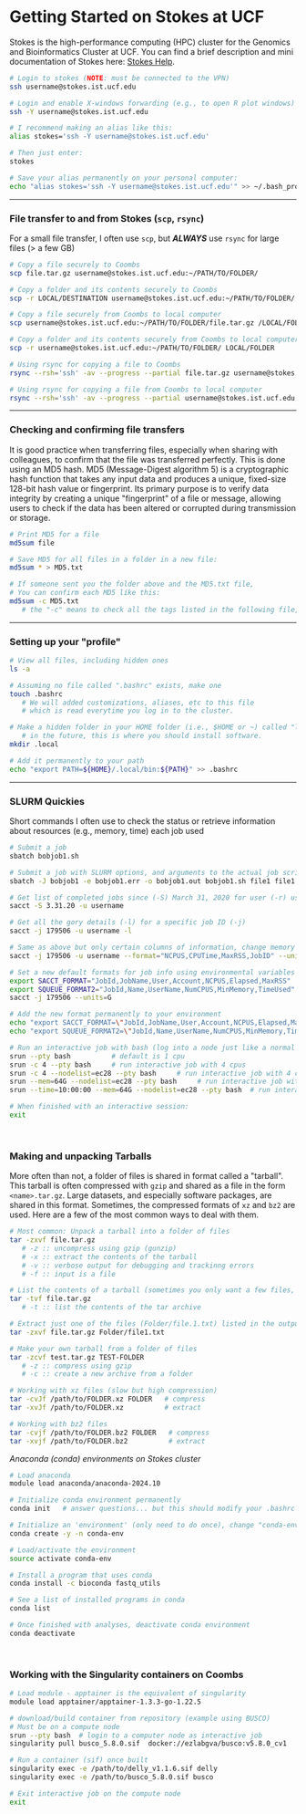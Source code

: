# Getting Started on Stokes at UCF
Stokes is the high-performance computing (HPC) cluster for the Genomics and Bioinformatics Cluster at UCF. You can find a brief description and mini documentation of Stokes here: [Stokes Help](https://rci.research.ucf.edu/resource/stokes/).

```bash
# Login to stokes (NOTE: must be connected to the VPN)
ssh username@stokes.ist.ucf.edu

# Login and enable X-windows forwarding (e.g., to open R plot windows)
ssh -Y username@stokes.ist.ucf.edu

# I recommend making an alias like this:
alias stokes='ssh -Y username@stokes.ist.ucf.edu'

# Then just enter:
stokes

# Save your alias permanently on your personal computer:
echo "alias stokes='ssh -Y username@stokes.ist.ucf.edu'" >> ~/.bash_profile
```
---
### File transfer to and from Stokes (`scp`, `rsync`)
For a small file transfer, I often use `scp`, but ___ALWAYS___ use `rsync` for large files (> a few GB)
```bash
# Copy a file securely to Coombs
scp file.tar.gz username@stokes.ist.ucf.edu:~/PATH/TO/FOLDER/

# Copy a folder and its contents securely to Coombs
scp -r LOCAL/DESTINATION username@stokes.ist.ucf.edu:~/PATH/TO/FOLDER/

# Copy a file securely from Coombs to local computer
scp username@stokes.ist.ucf.edu:~/PATH/TO/FOLDER/file.tar.gz /LOCAL/FOLDER/

# Copy a folder and its contents securely from Coombs to local computer
scp -r username@stokes.ist.ucf.edu:~/PATH/TO/FOLDER/ LOCAL/FOLDER

# Using rsync for copying a file to Coombs
rsync --rsh='ssh' -av --progress --partial file.tar.gz username@stokes.ist.ucf.edu:~/FOLDER/

# Using rsync for copying a file from Coombs to local computer
rsync --rsh='ssh' -av --progress --partial username@stokes.ist.ucf.edu:~/FOLDER/file /LOCAL/FOLDER
```
---
### Checking and confirming file transfers
It is good practice when transferring files, especially when sharing with colleagues, to confirm that the file was transferred perfectly. This is done using an MD5 hash. MD5 (Message-Digest algorithm 5) is a cryptographic hash function that takes any input data and produces a unique, fixed-size 128-bit hash value or fingerprint. Its primary purpose is to verify data integrity by creating a unique "fingerprint" of a file or message, allowing users to check if the data has been altered or corrupted during transmission or storage.

```bash
# Print MD5 for a file
md5sum file

# Save MD5 for all files in a folder in a new file:
md5sum * > MD5.txt

# If someone sent you the folder above and the MD5.txt file,
# You can confirm each MD5 like this:
md5sum -c MD5.txt
   # the "-c" means to check all the tags listed in the following file, 1 tag per line.
```
---
### Setting up your "profile"
```bash
# View all files, including hidden ones
ls -a

# Assuming no file called ".bashrc" exists, make one
touch .bashrc
   # We will added customizations, aliases, etc to this file
   # which is read everytime you log in to the cluster.

# Make a hidden folder in your HOME folder (i.e., $HOME or ~) called "local"
   # in the future, this is where you should install software.
mkdir .local

# Add it permanently to your path
echo "export PATH=${HOME}/.local/bin:${PATH}" >> .bashrc
```
---
### SLURM Quickies
Short commands I often use to check the status or retrieve information about resources (e.g., memory, time) each job used
```bash
# Submit a job
sbatch bobjob1.sh

# Submit a job with SLURM options, and arguments to the actual job script
sbatch -J bobjob1 -e bobjob1.err -o bobjob1.out bobjob1.sh file1 file1

# Get list of completed jobs since (-S) March 31, 2020 for user (-r) username
sacct -S 3.31.20 -u username

# Get all the gory details (-l) for a specific job ID (-j)
sacct -j 179506 -u username -l

# Same as above but only certain columns of information, change memory to (G)igabytes
sacct -j 179506 -u username --format="NCPUS,CPUTime,MaxRSS,JobID" --units=G

# Set a new default formats for job info using environmental variables
export SACCT_FORMAT="JobId,JobName,User,Account,NCPUS,Elapsed,MaxRSS"
export SQUEUE_FORMAT2="JobId,Name,UserName,NumCPUS,MinMemory,TimeUsed"
sacct -j 179506 --units=G

# Add the new format permanently to your environment
echo "export SACCT_FORMAT=\"JobId,JobName,User,Account,NCPUS,Elapsed,MaxRSS\"" >> ~/.bashrc
echo "export SQUEUE_FORMAT2=\"JobId,Name,UserName,NumCPUS,MinMemory,TimeUsed\"" >> ~/.bashrc

# Run an interactive job with bash (log into a node just like a normal ssh session:
srun --pty bash          # default is 1 cpu
srun -c 4 --pty bash     # run interactive job with 4 cpus
srun -c 4 --nodelist=ec28 --pty bash     # run interactive job with 4 cpus on node "ec28"
srun --mem=64G --nodelist=ec28 --pty bash     # run interactive job with a total of 64G memory on node "ec28"
srun --time=10:00:00 --mem=64G --nodelist=ec28 --pty bash  # run interactive job with 10-hr time limit with 64G memory on node "ec28"

# When finished with an interactive session:
exit
```

<br>

### Making and unpacking Tarballs
More often than not, a folder of files is shared in format called a "tarball".  This tarball is often compressed with `gzip` and shared as a file in the form `<name>.tar.gz`.  Large datasets, and especially software packages, are shared in this format.  Sometimes, the compressed formats of `xz` and `bz2` are used. Here are a few of the most common ways to deal with them.
```bash
# Most common: Unpack a tarball into a folder of files
tar -zxvf file.tar.gz
   # -z :: uncompress using gzip (gunzip)
   # -x :: extract the contents of the tarball
   # -v :: verbose output for debugging and trackinng errors
   # -f :: input is a file

# List the contents of a tarball (sometimes you only want a few files, not the entire contents.  This saves space.
tar -tvf file.tar.gz
   # -t :: list the contents of the tar archive

# Extract just one of the files (Folder/file.1.txt) listed in the output above
tar -zxvf file.tar.gz Folder/file1.txt

# Make your own tarball from a folder of files
tar -zcvf test.tar.gz TEST-FOLDER
   # -z :: compress using gzip
   # -c :: create a new archive from a folder

# Working with xz files (slow but high compression)
tar -cvJf /path/to/FOLDER.xz FOLDER   # compress
tar -xvJf /path/to/FOLDER.xz          # extract

# Working with bz2 files
tar -cvjf /path/to/FOLDER.bz2 FOLDER   # compress
tar -xvjf /path/to/FOLDER.bz2          # extract
```

_Anaconda (conda) environments on Stokes cluster_
```bash
# Load anaconda
module load anaconda/anaconda-2024.10

# Initialize conda environment permanently
conda init   # answer questions... but this should modify your .bashrc file. check and confirm.

# Initialize an 'environment' (only need to do once), change "conda-env" to your preferred name
conda create -y -n conda-env

# Load/activate the environment
source activate conda-env

# Install a program that uses conda
conda install -c bioconda fastq_utils

# See a list of installed programs in conda
conda list

# Once finished with analyses, deactivate conda environment
conda deactivate
```

<br>

### Working with the Singularity containers on Coombs
```bash
# Load module - apptainer is the equivalent of singularity
module load apptainer/apptainer-1.3.3-go-1.22.5

# download/build container from repository (example using BUSCO)
# Must be on a compute node
srun --pty bash  # login to a computer node as interactive job
singularity pull busco_5.8.0.sif  docker://ezlabgva/busco:v5.8.0_cv1

# Run a container (sif) once built
singularity exec -e /path/to/delly_v1.1.6.sif delly
singularity exec -e /path/to/busco_5.8.0.sif busco

# Exit interactive job on the compute node
exit
```
